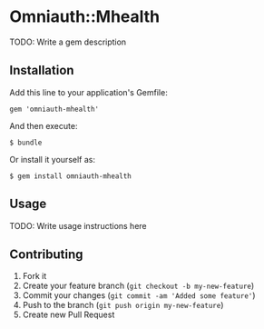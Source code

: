 # Omniauth::Mhealth

TODO: Write a gem description

## Installation

Add this line to your application's Gemfile:

    gem 'omniauth-mhealth'

And then execute:

    $ bundle

Or install it yourself as:

    $ gem install omniauth-mhealth

## Usage

TODO: Write usage instructions here

## Contributing

1. Fork it
2. Create your feature branch (`git checkout -b my-new-feature`)
3. Commit your changes (`git commit -am 'Added some feature'`)
4. Push to the branch (`git push origin my-new-feature`)
5. Create new Pull Request

